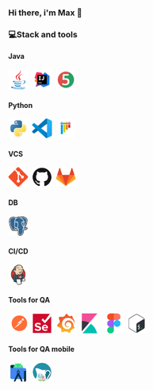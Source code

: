### Hi there, i'm Max 👋


### 💻Stack and tools

#### Java
<div>
  <img src="https://github.com/kmigor/kmigor/blob/main/assets/java-original.svg" title="java" alt="java" width="40" height="40"/>&nbsp; <img src="https://github.com/kmigor/kmigor/blob/main/assets/Idea.svg" title="Idea" alt="Idea" width="40" height="40"/>&nbsp; <img src="https://github.com/kmigor/kmigor/blob/main/assets/Junit5.svg" title="Junit5" alt="Junit5" width="40" height="40"/>&nbsp;
</div>

#### Python
<div>
  <img src="https://github.com/kmigor/kmigor/blob/main/assets/python-original.svg" title="python" alt="python" width="40" height="40"/>&nbsp; <img src="https://github.com/kmigor/kmigor/blob/main/assets/Visual_Studio_Code_1.35_icon.svg" title="Visual_Studio_Code" alt="Visual_Studio_Code" width="40" height="40"/>&nbsp; <img src="https://github.com/kmigor/kmigor/blob/main/assets/pytest-original.svg" title="pytest" alt="pytest" width="40" height="40"/>&nbsp;
</div>



#### VCS
<div>
  <img src="https://github.com/kmigor/kmigor/blob/main/assets/git-original.svg" title="git" alt="git" width="40" height="40"/>&nbsp; <img src="https://github.com/kmigor/kmigor/blob/main/assets/github-original.svg" title="github" alt="github" width="40" height="40"/>&nbsp; <img src="https://github.com/kmigor/kmigor/blob/main/assets/gitlab-original.svg" title="gitlab" alt="gitlab" width="40" height="40"/>&nbsp;
</div>

#### DB
<div>
  <img src="https://github.com/kmigor/kmigor/blob/main/assets/postgresql-original.svg" title="postgresql" alt="postgresql" width="40" height="40"/>&nbsp;
</div>
  
#### CI/CD
<div>
  <img src="https://github.com/kmigor/kmigor/blob/main/assets/jenkins-original.svg" title="jenkins" alt="jenkins" width="40" height="40"/>&nbsp;
</div>

#### Tools for QA
<div>
  <img src="https://github.com/kmigor/kmigor/blob/main/assets/postman.svg" title="postman" alt="postman" width="40" height="40"/>&nbsp; <img src="https://github.com/kmigor/kmigor/blob/main/assets/selenium-original.svg" title="selenium" alt="selenium" width="40" height="40"/>&nbsp; <img src="https://github.com/kmigor/kmigor/blob/main/assets/grafana-original.svg" title="grafana" alt="grafana" width="40" height="40"/>&nbsp; <img src="https://github.com/kmigor/kmigor/blob/main/assets/elasticco_kibana-icon.svg" title="kibana" alt="kibana" width="40" height="40"/>&nbsp; <img src="https://github.com/kmigor/kmigor/blob/main/assets/figma-original.svg" title="figma" alt="figma" width="40" height="40"/>&nbsp; <img src="https://github.com/kmigor/kmigor/blob/main/assets/bash-original.svg" title="bash" alt="bash" width="40" height="40"/>&nbsp;
</div>

#### Tools for QA mobile
<div>
  <img src="https://github.com/kmigor/kmigor/blob/main/assets/androidstudio-original.svg" title="androidstudio" alt="androidstudio" width="40" height="40"/>&nbsp; <img src="https://github.com/kmigor/kmigor/blob/main/assets/apps-charles.svg" title="charles" alt="charles" width="40" height="40"/>&nbsp;
</div>
